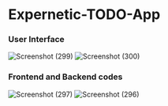 # Expernetic-TODO-App

<h3>User Interface</h3>

![Screenshot (299)](https://github.com/Krishanthaudayakumara/Expernetic-TODO-App/assets/72347305/7802ea09-5658-4681-a2e9-5f687bd52004)
![Screenshot (300)](https://github.com/Krishanthaudayakumara/Expernetic-TODO-App/assets/72347305/2aa96a6a-2030-4070-bc7d-e1cf50a0fb53)

<h3>Frontend and Backend codes</h3>

![Screenshot (297)](https://github.com/Krishanthaudayakumara/Expernetic-TODO-App/assets/72347305/ab19c0ca-4571-4d96-89a5-07ca7b367504)
![Screenshot (296)](https://github.com/Krishanthaudayakumara/Expernetic-TODO-App/assets/72347305/9a7c1d80-2c27-4418-84b1-57f1e15f6fc6)
